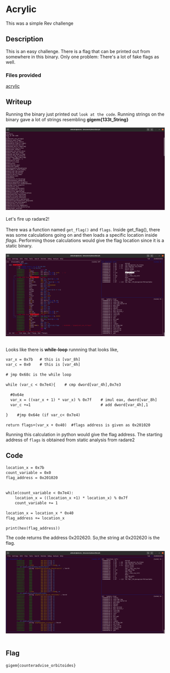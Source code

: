 # Acrylic
This was a simple Rev challenge
## Description
This is an easy challenge. There is a flag that can be printed out from somewhere in this binary. Only one problem: There's a lot of fake flags as well.
### Files provided
[acrylic](https://github.com/TheRealOddCoder/writeups2021/blob/main/Tamuctf2021/acrylic/acrylic)
## Writeup
Running the binary just printed out `look at the code`.
Running strings on the binary gave a lot of strings resembling **gigem{133t_5tring}**
<br/><br/>
![strings](https://github.com/TheRealOddCoder/writeups2021/blob/main/Tamuctf2021/acrylic/Screenshots/acrylic/strings.png)
<br/><br/>
Let's fire up radare2!
<br/><br/>
There was a function named `get_flag()` and `flags`.
Inside get_flag(), there was some calculations going on and then loads a specific location inside *flags*. Performing those calculations would give the flag location since it is a static binary.
<br/><br/>
![get_flag](https://github.com/TheRealOddCoder/writeups2021/blob/main/Tamuctf2021/acrylic/Screenshots/acrylic/get_flag.png)
<br/><br/>

Looks like there is **while-loop** runnning that looks like,
```
var_x = 0x7b   # this is [var_8h]
var_c = 0x0    # this is [var_4h]

# jmp 0x68c is the while loop

while (var_c < 0x7e4){    # cmp dword[var_4h],0x7e3

  #0x64e
  var_x = ((var_x + 1) * var_x) % 0x7f    # imul eax, dword[var_8h]
  var_c +=1                               # add dword[var_4h],1
  
}    #jmp 0x64e (if var_c< 0x7e4)

return flags+(var_x + 0x40)  #flags address is given as 0x201020
```
Running this calculation in python would give the flag address.
The starting address of `flags` is obtained from static analysis from radare2
## Code
```
location_x = 0x7b
count_variable = 0x0
flag_address = 0x201020


while(count_variable < 0x7e4):
    location_x = ((location_x +1) * location_x) % 0x7f
    count_variable += 1

location_x = location_x * 0x40
flag_address += location_x

print(hex(flag_address))
```
The code returns the address 0x202620. So,the string at 0x202620 is the flag.
<br/><br/>
![flag](https://github.com/TheRealOddCoder/writeups2021/blob/main/Tamuctf2021/acrylic/Screenshots/acrylic/Screenshot%20from%202021-04-26%2008-32-01.png)
<br/><br/>
## Flag
`gigem{counteradvise_orbitoides}`
